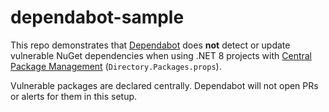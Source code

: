 # dependabot-sample

This repo demonstrates that [Dependabot](https://github.com/dependabot) does **not** detect or update vulnerable NuGet dependencies when using .NET 8 projects with [Central Package Management](https://learn.microsoft.com/en-us/nuget/consume-packages/Central-Package-Management) (`Directory.Packages.props`).

Vulnerable packages are declared centrally. Dependabot will not open PRs or alerts for them in this setup.
